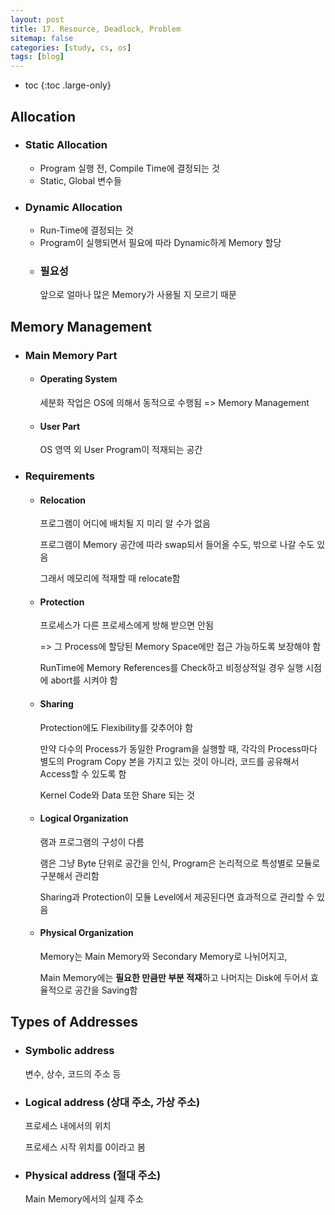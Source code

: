 ```yaml
---
layout: post
title: 17. Resource, Deadlock, Problem
sitemap: false
categories: [study, cs, os]
tags: [blog]
---
```


- toc
{:toc .large-only}

## Allocation
 + ### Static Allocation
	+ Program  실행 전, Compile Time에 결정되는 것
	+ Static, Global 변수들
 + ### Dynamic Allocation
	+ Run-Time에 결정되는 것
	+ Program이 실행되면서 필요에 따라 Dynamic하게 Memory 할당
	+ ### 필요성
		앞으로 얼마나 많은 Memory가 사용될 지 모르기 때문


## Memory Management
+ ### Main Memory Part
	+ #### Operating System
		세분화 작업은 OS에 의해서 동적으로 수행됨
		=> Memory Management
	+ #### User Part
		OS 영역 외 User Program이 적재되는 공간

+ ###  Requirements
	+ #### Relocation
		프로그램이 어디에 배치될 지 미리 알 수가 없음

		프로그램이 Memory 공간에 따라 swap되서 들어올 수도, 밖으로 나갈 수도 있음
		
		그래서 메모리에 적재할 때 relocate함
	+ #### Protection
		프로세스가 다른 프로세스에게 방해 받으면 안됨
		
		=> 그 Process에 할당된 Memory Space에만 접근 가능하도록 보장해야 함

		RunTime에 Memory References를 Check하고 비정상적일 경우 실행 시점에 abort를 시켜야 함
		 
	+ #### Sharing
		Protection에도 Flexibility를 갖추어야 함
		
		만약 다수의 Process가 동일한 Program을 실행할 때, 각각의 Process마다 별도의 Program Copy 본을 가지고 있는 것이 아니라, 코드를 공유해서 Access할 수 있도록 함

		Kernel Code와 Data 또한 Share 되는 것
	+ #### Logical Organization
		램과 프로그램의 구성이 다름
		
		램은 그냥 Byte 단위로 공간을 인식, Program은 논리적으로 특성별로 모듈로 구분해서 관리함
	
		Sharing과 Protection이 모듈 Level에서 제공된다면 효과적으로 관리할 수 있음

	+ #### Physical Organization
		Memory는 Main Memory와 Secondary Memory로 나뉘어지고,
		
		Main Memory에는 **필요한 만큼만 부분 적재**하고 나머지는 Disk에 두어서 효율적으로 공간을 Saving함

## Types of Addresses

+ ### Symbolic address
	변수, 상수, 코드의 주소 등 
+ ### Logical address (상대 주소, 가상 주소)
	프로세스 내에서의 위치
	
	프로세스 시작 위치를 0이라고 봄
+ ### Physical address (절대 주소)
	Main Memory에서의 실제 주소